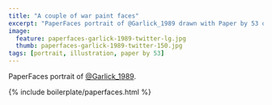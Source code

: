 ```yaml
---
title: "A couple of war paint faces"
excerpt: "PaperFaces portrait of @Garlick_1989 drawn with Paper by 53 on an iPad."
image: 
  feature: paperfaces-garlick-1989-twitter-lg.jpg
  thumb: paperfaces-garlick-1989-twitter-150.jpg
tags: [portrait, illustration, paper by 53]
---
```


PaperFaces portrait of [@Garlick_1989](http://twitter.com/Garlick_1989).

{% include boilerplate/paperfaces.html %}